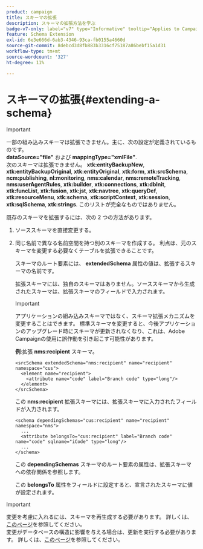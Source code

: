 ```yaml
---
product: campaign
title: スキーマの拡張
description: スキーマの拡張方法を学ぶ
badge-v7-only: label="v7" type="Informative" tooltip="Applies to Campaign Classic v7 only"
feature: Schema Extension
exl-id: 6e3e666d-6ab3-4346-93ca-fb0155a4660d
source-git-commit: 8debcd3d8fb883b3316cf75187a86bebf15a1d31
workflow-type: tm+mt
source-wordcount: '327'
ht-degree: 11%

---
```


# スキーマの拡張{#extending-a-schema}

>[!IMPORTANT]
>
>一部の組み込みスキーマは拡張できません。主に、次の設定が定義されているものです。\
>**dataSource=&quot;file&quot;** および **mappingType=&quot;xmlFile&quot;**.\
>次のスキーマは拡張できません。 **xtk:entityBackupNew**, **xtk:entityBackupOriginal**, **xtk:entityOriginal**, **xtk:form**, **xtk:srcSchema**, **ncm:publishing**, **nl:monitoring**, **nms:calendar**, **nms:remoteTracking**, **nms:userAgentRules**, **xtk:builder**, **xtk:connections**, **xtk:dbInit**, **xtk:funcList**, **xtk:fusion**, **xtk:jst**, **xtk:navtree**, **xtk:queryDef**, **xtk:resourceMenu**, **xtk:schema**, **xtk:scriptContext**, **xtk:session**, **xtk:sqlSchema**, **xtk:strings**.
>このリストが完全なものではありません。

既存のスキーマを拡張するには、次の 2 つの方法があります。

1. ソーススキーマを直接変更する。
1. 同じ名前で異なる名前空間を持つ別のスキーマを作成する。 利点は、元のスキーマを変更する必要なくテーブルを拡張できることです。

   スキーマのルート要素には、 **extendedSchema** 属性の値は、拡張するスキーマの名前です。

   拡張スキーマには、独自のスキーマはありません。ソーススキーマから生成されたスキーマは、拡張スキーマのフィールドで入力されます。

   >[!IMPORTANT]
   >
   >アプリケーションの組み込みスキーマではなく、スキーマ拡張メカニズムを変更することはできます。 標準スキーマを変更すると、今後アプリケーションのアップグレード時にスキーマが更新されなくなり、これは、Adobe Campaignの使用に誤作動を引き起こす可能性があります。

   **例**:拡張 **nms:recipient** スキーマ。

   ```
   <srcSchema extendedSchema="nms:recipient" name="recipient" namespace="cus">
     <element name="recipient">
       <attribute name="code" label="Branch code" type="long"/>
     </element>
   </srcSchema>
   ```

   この **nms:recipient** 拡張スキーマには、拡張スキーマに入力されたフィールドが入力されます。

   ```
   <schema dependingSchemas="cus:recipient" name="recipient" namespace="nms">
     ...
     <attribute belongsTo="cus:recipient" label="Branch code" name="code" sqlname="iCode" type="long"/>
     ...
   </schema>
   ```

   この **dependingSchemas** スキーマのルート要素の属性は、拡張スキーマへの依存関係を参照します。

   この **belongsTo** 属性をフィールドに設定すると、宣言されたスキーマに値が設定されます。

>[!IMPORTANT]
>
>変更を考慮に入れるには、スキーマを再生成する必要があります。 詳しくは、[このページ](../../configuration/using/regenerating-schemas.md)を参照してください。\
>変更がデータベースの構造に影響を与える場合は、更新を実行する必要があります。 詳しくは、[このページ](../../configuration/using/updating-the-database-structure.md)を参照してください。
